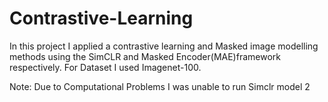 # Contrastive-Learning
In this project I applied a contrastive learning and Masked image modelling methods using the SimCLR and Masked Encoder(MAE)framework respectively.
For Dataset I used Imagenet-100.

Note: Due to Computational Problems I was unable to run Simclr model 2
